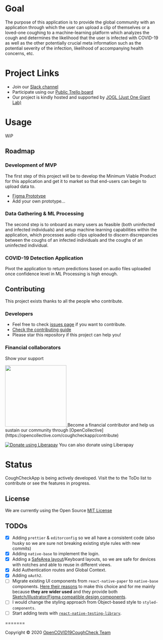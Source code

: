# Goal

The purpose of this application is to provide the global community with an application through which the user can upload a clip of themselves or a loved-one coughing to a machine-learning platform which analyzes the cough and determines the likelihood that the user is infected with COVID-19 as well as the other potentially crucial meta information such as the potential severity of the infection, likelihood of accompanying health concerns, etc.

# Project Links

  - Join our [Slack channel](https://join.slack.com/t/open-covid19/shared_invite/zt-cbji2hte-8jdoHpJDKg80ZliPVCIjqw)
  - Participate using our [Public Trello board](https://trello.com/opencovid19aicoughdetectionteam)
  - Our project is kindly hosted and supported by [JOGL (Just One Giant Lab)](https://app.jogl.io/project/132)
  
# Usage

WiP

## Roadmap

### Development of MVP

The first step of this project will be to develop the Minimum Viable Product for this application and get it to market so that end-users can begin to upload data to.

  - [Figma Prototype](https://www.figma.com/file/OTTJjNQSbzJ7d9qCyLOZ9h/OpenCOVID19?node-id=0%3A1)
  - Add your own prototype...

### Data Gathering & ML Processing

The second step is to onboard as many users as feasible (both uninfected and infected individuals) and setup machine learning capabilities within the application, which processes audio clips uploaded to discern discrepancies between the coughs of an infected individuals and the coughs of an uninfected individual.

### COVID-19 Detection Application

Pivot the application to return predictions based on audio files uploaded once confidence level in ML Processing is high enough.

## Contributing

This project exists thanks to all the people who contribute.

### Developers

  - Feel free to check [issues page](https://github.com/OpenCOVID19CoughCheck/CoughCheckApp/issues) if you want to contribute. 
  - [Check the contributing guide](./CONTRIBUTING.md)
  - Please star this repository if this project can help you!

### Financial collaborators

Show your support

<a href="https://opencollective.com/coughcheckapp/donate" target="_blank">
  <img src="https://opencollective.com/coughcheckapp/donate/button@2x.png?color=blue" width=200 />
</a> Become a financial contributor and help us sustain our community through [OpenCollective](https://opencollective.com/coughcheckapp/contribute)

 <a href="https://liberapay.com/OpenCOVID19CoughCheck/" target="_blank"><img alt="Donate using Liberapay" src="https://liberapay.com/assets/widgets/donate.svg"></a> You can also donate using Liberapay
# Status

CoughCheckApp is being actively developed. Visit the to the ToDo list to contribute or see the features in progress.

## License

We are currently using the Open Source [MIT License](./LICENSE.md)

## TODOs

- [x] Adding `prettier` & `editorconfig` so we all have a consistent code (also husky so we are sure not breaking existing style rules with new commits)
- [x] Adding `native-base` to implement the login.
- [x] Adding a [SafeArea layout](https://reactnavigation.org/docs/handling-safe-area/)/Keyboard layouts, so we are safe for devices with notches and able to reuse in different views.
- [x] Add Authentication routes and Global Context.
- [x] Adding `oAuth2`.
- [ ] Migrate existing UI components from `react-native-paper` to `native-base` components. [Here their reasons](https://github.com/GeekyAnts/NativeBase#2-why-nativebase) to make this choice and for me mainly because **they are wider used** and they provide both [Sketch/Illustrator/Figma compatible design components](https://nativebase.io/sketch-template).
- [ ] I would change the styling approach from Object-based style to `styled-components`.
- [ ] Start adding tests with [`react-native-testing-library`](https://callstack.github.io/react-native-testing-library/docs/getting-started).

=======

Copyright © 2020 [OpenCOVID19CoughCheck Team](https://github.com/OpenCOVID19CoughCheck)


